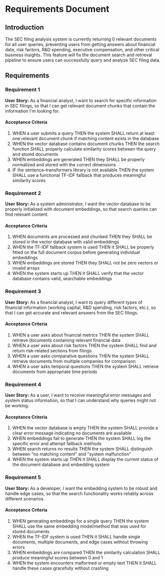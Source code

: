 # Requirements Document

## Introduction

The SEC filing analysis system is currently returning 0 relevant documents for all user queries, preventing users from getting answers about financial data, risk factors, R&D spending, executive compensation, and other critical business insights. This feature will fix the document search and retrieval pipeline to ensure users can successfully query and analyze SEC filing data.

## Requirements

### Requirement 1

**User Story:** As a financial analyst, I want to search for specific information in SEC filings, so that I can get relevant document chunks that contain the information I'm looking for.

#### Acceptance Criteria

1. WHEN a user submits a query THEN the system SHALL return at least one relevant document chunk if matching content exists in the database
2. WHEN the vector database contains document chunks THEN the search function SHALL properly calculate similarity scores between the query and stored documents
3. WHEN embeddings are generated THEN they SHALL be properly normalized and stored with the correct dimensions
4. IF the sentence-transformers library is not available THEN the system SHALL use a functional TF-IDF fallback that produces meaningful similarity scores

### Requirement 2

**User Story:** As a system administrator, I want the vector database to be properly initialized with document embeddings, so that search queries can find relevant content.

#### Acceptance Criteria

1. WHEN documents are processed and chunked THEN they SHALL be stored in the vector database with valid embeddings
2. WHEN the TF-IDF fallback system is used THEN it SHALL be properly fitted on the full document corpus before generating individual embeddings
3. WHEN embeddings are stored THEN they SHALL not be zero vectors or invalid arrays
4. WHEN the system starts up THEN it SHALL verify that the vector database contains valid, searchable embeddings

### Requirement 3

**User Story:** As a financial analyst, I want to query different types of financial information (working capital, R&D spending, risk factors, etc.), so that I can get accurate and relevant answers from the SEC filings.

#### Acceptance Criteria

1. WHEN a user asks about financial metrics THEN the system SHALL retrieve documents containing relevant financial data
2. WHEN a user asks about risk factors THEN the system SHALL find and return risk-related sections from filings
3. WHEN a user asks comparative questions THEN the system SHALL retrieve documents from multiple companies for comparison
4. WHEN a user asks temporal questions THEN the system SHALL retrieve documents from appropriate time periods

### Requirement 4

**User Story:** As a user, I want to receive meaningful error messages and system status information, so that I can understand why queries might not be working.

#### Acceptance Criteria

1. WHEN the vector database is empty THEN the system SHALL provide a clear error message indicating no documents are available
2. WHEN embeddings fail to generate THEN the system SHALL log the specific error and attempt fallback methods
3. WHEN search returns no results THEN the system SHALL distinguish between "no matching content" and "system malfunction"
4. WHEN the system starts up THEN it SHALL display the current status of the document database and embedding system

### Requirement 5

**User Story:** As a developer, I want the embedding system to be robust and handle edge cases, so that the search functionality works reliably across different scenarios.

#### Acceptance Criteria

1. WHEN generating embeddings for a single query THEN the system SHALL use the same embedding model/method that was used for stored documents
2. WHEN the TF-IDF system is used THEN it SHALL handle single documents, multiple documents, and edge cases without throwing errors
3. WHEN embeddings are compared THEN the similarity calculation SHALL produce meaningful scores between 0 and 1
4. WHEN the system encounters malformed or empty text THEN it SHALL handle these cases gracefully without crashing